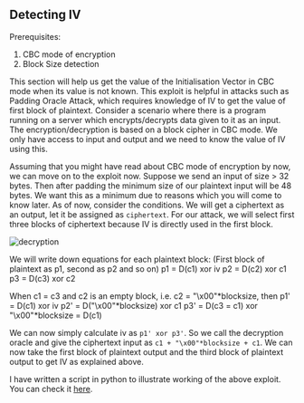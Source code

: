 ## Detecting IV

Prerequisites:
1. CBC mode of encryption
2. Block Size detection

This section will help us get the value of the Initialisation Vector in CBC mode when its value is not known. This exploit is helpful in attacks such as Padding Oracle Attack, which requires knowledge of IV to get the value of first block of plaintext. Consider a scenario where there is a program running on a server which encrypts/decrypts data given to it as an input. The encryption/decryption is based on a block cipher in CBC mode. We only have access to input and output and we need to know the value of IV using this. 

Assuming that you might have read about CBC mode of encryption by now, we can move on to the exploit now. Suppose we send an input of size > 32 bytes. Then after padding the minimum size of our plaintext input will be 48 bytes. We want this as a minimum due to reasons which you will come to know later. As of now, consider the conditions. We will get a ciphertext as an output, let it be assigned as `ciphertext`. For our attack, we will select first three blocks of ciphertext because IV is directly used in the first block.

![decryption](https://upload.wikimedia.org/wikipedia/commons/2/2a/CBC_decryption.svg)

We will write down equations for each plaintext block: (First block of plaintext as p1, second as p2 and so on)
p1 = D(c1) xor iv
p2 = D(c2) xor c1
p3 = D(c3) xor c2

When c1 = c3 and c2 is an empty block, i.e. c2 = "\x00"*blocksize, then 
p1' = D(c1) xor iv
p2' = D("\x00"*blocksize) xor c1
p3' = D(c3 = c1) xor "\x00"*blocksize = D(c1)

We can now simply calculate iv as `p1' xor p3'`. So we call the decryption oracle and give the ciphertext input as `c1 + "\x00"*blocksize + c1`. We can now take the first block of plaintext output and the third block of plaintext output to get IV as explained above. 

I have written a script in python to illustrate working of the above exploit. You can check it [here](example.py).





